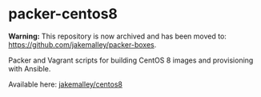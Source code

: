 # packer-centos8

**Warning:** This repository is now archived and has been moved to: https://github.com/jakemalley/packer-boxes.

Packer and Vagrant scripts for building CentOS 8 images and provisioning with Ansible.

Available here: [jakemalley/centos8](https://app.vagrantup.com/jakemalley/boxes/centos8)
